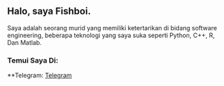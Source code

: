 ## Halo, saya Fishboi.
Saya adalah seorang murid yang memiliki ketertarikan di bidang software engineering, beberapa teknologi yang saya suka seperti Python, C++, R, Dan Matlab.

### Temui Saya Di:
**Telegram: <a href="https://fishboi-sys">Telegram</a>

